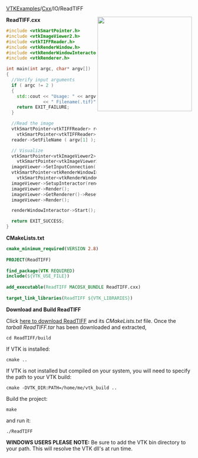 [VTKExamples](Home)/[Cxx](Cxx)/IO/ReadTIFF

<img align="right" src="https://github.com/lorensen/VTKExamples/raw/master/Testing/Baseline/IO/TestReadTIFF.png" width="256" />

**ReadTIFF.cxx**
```c++
#include <vtkSmartPointer.h>
#include <vtkImageViewer2.h>
#include <vtkTIFFReader.h>
#include <vtkRenderWindow.h>
#include <vtkRenderWindowInteractor.h>
#include <vtkRenderer.h>

int main(int argc, char* argv[])
{
  //Verify input arguments
  if ( argc != 2 )
  {
    std::cout << "Usage: " << argv[0]
              << " Filename(.tif)" << std::endl;
    return EXIT_FAILURE;
  }

  //Read the image
  vtkSmartPointer<vtkTIFFReader> reader =
    vtkSmartPointer<vtkTIFFReader>::New();
  reader->SetFileName ( argv[1] );

  // Visualize
  vtkSmartPointer<vtkImageViewer2> imageViewer =
    vtkSmartPointer<vtkImageViewer2>::New();
  imageViewer->SetInputConnection(reader->GetOutputPort());
  vtkSmartPointer<vtkRenderWindowInteractor> renderWindowInteractor =
    vtkSmartPointer<vtkRenderWindowInteractor>::New();
  imageViewer->SetupInteractor(renderWindowInteractor);
  imageViewer->Render();
  imageViewer->GetRenderer()->ResetCamera();
  imageViewer->Render();

  renderWindowInteractor->Start();

  return EXIT_SUCCESS;
}
```
**CMakeLists.txt**
```cmake
cmake_minimum_required(VERSION 2.8)
 
PROJECT(ReadTIFF)
 
find_package(VTK REQUIRED)
include(${VTK_USE_FILE})
 
add_executable(ReadTIFF MACOSX_BUNDLE ReadTIFF.cxx)
 
target_link_libraries(ReadTIFF ${VTK_LIBRARIES})
```

**Download and Build ReadTIFF**

Click [here to download ReadTIFF](https://github.com/lorensen/VTKWikiExamplesTarballs/raw/master/ReadTIFF.tar) and its *CMakeLists.txt* file.
Once the *tarball ReadTIFF.tar* has been downloaded and extracted,
```
cd ReadTIFF/build 
```
If VTK is installed:
```
cmake ..
```
If VTK is not installed but compiled on your system, you will need to specify the path to your VTK build:
```
cmake -DVTK_DIR:PATH=/home/me/vtk_build ..
```
Build the project:
```
make
```
and run it:
```
./ReadTIFF
```
**WINDOWS USERS PLEASE NOTE:** Be sure to add the VTK bin directory to your path. This will resolve the VTK dll's at run time.

